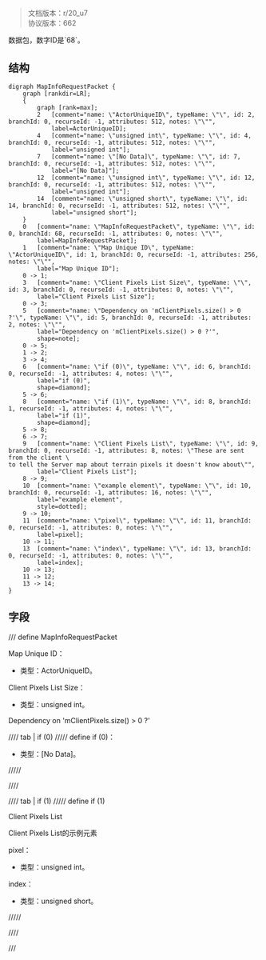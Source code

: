 # <!-- md:samp MapInfoRequestPacket -->

> 文档版本：r/20_u7<br/>协议版本：662

<!-- md:samp MapInfoRequestPacket -->数据包，数字ID是`68`。

## 结构

```viz
digraph MapInfoRequestPacket {
	graph [rankdir=LR];
	{
		graph [rank=max];
		2	[comment="name: \"ActorUniqueID\", typeName: \"\", id: 2, branchId: 0, recurseId: -1, attributes: 512, notes: \"\"",
			label=ActorUniqueID];
		4	[comment="name: \"unsigned int\", typeName: \"\", id: 4, branchId: 0, recurseId: -1, attributes: 512, notes: \"\"",
			label="unsigned int"];
		7	[comment="name: \"[No Data]\", typeName: \"\", id: 7, branchId: 0, recurseId: -1, attributes: 512, notes: \"\"",
			label="[No Data]"];
		12	[comment="name: \"unsigned int\", typeName: \"\", id: 12, branchId: 0, recurseId: -1, attributes: 512, notes: \"\"",
			label="unsigned int"];
		14	[comment="name: \"unsigned short\", typeName: \"\", id: 14, branchId: 0, recurseId: -1, attributes: 512, notes: \"\"",
			label="unsigned short"];
	}
	0	[comment="name: \"MapInfoRequestPacket\", typeName: \"\", id: 0, branchId: 68, recurseId: -1, attributes: 0, notes: \"\"",
		label=MapInfoRequestPacket];
	1	[comment="name: \"Map Unique ID\", typeName: \"ActorUniqueID\", id: 1, branchId: 0, recurseId: -1, attributes: 256, notes: \"\"",
		label="Map Unique ID"];
	0 -> 1;
	3	[comment="name: \"Client Pixels List Size\", typeName: \"\", id: 3, branchId: 0, recurseId: -1, attributes: 0, notes: \"\"",
		label="Client Pixels List Size"];
	0 -> 3;
	5	[comment="name: \"Dependency on 'mClientPixels.size() > 0 ?'\", typeName: \"\", id: 5, branchId: 0, recurseId: -1, attributes: 2, notes: \"\"",
		label="Dependency on 'mClientPixels.size() > 0 ?'",
		shape=note];
	0 -> 5;
	1 -> 2;
	3 -> 4;
	6	[comment="name: \"if (0)\", typeName: \"\", id: 6, branchId: 0, recurseId: -1, attributes: 4, notes: \"\"",
		label="if (0)",
		shape=diamond];
	5 -> 6;
	8	[comment="name: \"if (1)\", typeName: \"\", id: 8, branchId: 1, recurseId: -1, attributes: 4, notes: \"\"",
		label="if (1)",
		shape=diamond];
	5 -> 8;
	6 -> 7;
	9	[comment="name: \"Client Pixels List\", typeName: \"\", id: 9, branchId: 0, recurseId: -1, attributes: 8, notes: \"These are sent from the client \
to tell the Server map about terrain pixels it doesn't know about\"",
		label="Client Pixels List"];
	8 -> 9;
	10	[comment="name: \"example element\", typeName: \"\", id: 10, branchId: 0, recurseId: -1, attributes: 16, notes: \"\"",
		label="example element",
		style=dotted];
	9 -> 10;
	11	[comment="name: \"pixel\", typeName: \"\", id: 11, branchId: 0, recurseId: -1, attributes: 0, notes: \"\"",
		label=pixel];
	10 -> 11;
	13	[comment="name: \"index\", typeName: \"\", id: 13, branchId: 0, recurseId: -1, attributes: 0, notes: \"\"",
		label=index];
	10 -> 13;
	11 -> 12;
	13 -> 14;
}

```

## 字段

/// define
MapInfoRequestPacket

Map Unique ID：[<!-- md:samp ActorUniqueID -->](refs/protocols/types/actoruniqueid.md)

- 类型：ActorUniqueID。

Client Pixels List Size：<!-- md:samp unsigned int -->

- 类型：unsigned int。

Dependency on 'mClientPixels.size() > 0 ?'

//// tab | if (0)
///// define
if (0)：<!-- md:samp [No Data] -->

- 类型：[No Data]。


/////

////

//// tab | if (1)
///// define
if (1)

Client Pixels List

Client Pixels List的示例元素

pixel：<!-- md:samp unsigned int -->

- 类型：unsigned int。

index：<!-- md:samp unsigned short -->

- 类型：unsigned short。


/////

////



///
